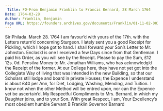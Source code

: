 ```yaml
---
 Title: FO-From Benjamin Franklin to Francis Bernard, 28 March 1764
Date: 1764-03-28
Author: Franklin, Benjamin
Page URL: https://founders.archives.gov/documents/Franklin/01-11-02-0031
---
```


Sir
Philada. March 28. 1764
I am favour’d with yours of the 17th. with the Letters return’d concerning Sturgeon. I lately sent you a good Receipt for Pickling, which I hope got to hand. I shall forward your Son’s Letter to Mr. Johnston. Enclos’d is one I received a few Days since from that Gentleman. I paid his Order, as you will see by the Receipt. Please to pay the Sum, £12 12s. 0d. Pensilva Money to Mr. Jonathan Williams, who has acknowledg’d the Receipt of the former.
At our College here, they have not yet got into the Collegiate Way of living that was intended in the new Building, so that our Scholars still lodge and board in private Houses; the Expence I understand is about £40 per Ann, for Diet, Lodging, Washing, Mending, and Tuition. I know not when the other Method will be entred upon, nor can the Expence yet be ascertain’d. My Respectful Compliments to Mrs. Bernard, in which my Daughter joins, and to your Son. With great Respect, I am, Your Excellency’s most obedient humble Servant
B Franklin
Governor Barnard

